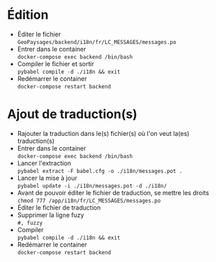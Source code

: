 # Édition

- Éditer le fichier  
`GeoPaysages/backend/i18n/fr/LC_MESSAGES/messages.po`
- Entrer dans le container  
`docker-compose exec backend /bin/bash`
- Compiler le fichier et sortir  
`pybabel compile -d ./i18n && exit`
- Redémarrer le container  
`docker-compose restart backend`

# Ajout de traduction(s)

- Rajouter la traduction dans le(s) fichier(s) où l'on veut la(es) traduction(s)
- Entrer dans le container  
`docker-compose exec backend /bin/bash`
- Lancer l'extraction  
`pybabel extract -F babel.cfg -o ./i18n/messages.pot .`
- Lancer la mise à jour  
`pybabel update -i ./i18n/messages.pot -d ./i18n/`
- Avant de pouvoir éditer le fichier de traduction, se mettre les droits  
`chmod 777 /app/i18n/fr/LC_MESSAGES/messages.po`
- Éditer le fichier de traduction 
- Supprimer la ligne fuzy  
`#, fuzzy`
- Compiler  
`pybabel compile -d ./i18n && exit`
- Redémarrer le container  
`docker-compose restart backend`